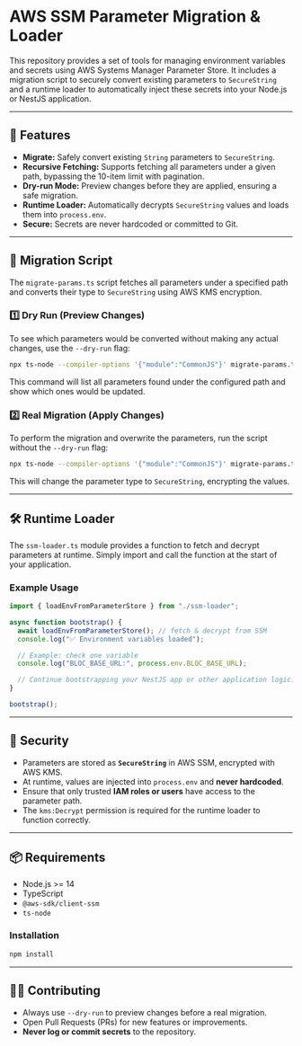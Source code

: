 # AWS SSM Parameter Migration & Loader

This repository provides a set of tools for managing environment variables and secrets using AWS Systems Manager Parameter Store. It includes a migration script to securely convert existing parameters to `SecureString` and a runtime loader to automatically inject these secrets into your Node.js or NestJS application.

-----

## 📌 Features

  * **Migrate:** Safely convert existing `String` parameters to `SecureString`.
  * **Recursive Fetching:** Supports fetching all parameters under a given path, bypassing the 10-item limit with pagination.
  * **Dry-run Mode:** Preview changes before they are applied, ensuring a safe migration.
  * **Runtime Loader:** Automatically decrypts `SecureString` values and loads them into `process.env`.
  * **Secure:** Secrets are never hardcoded or committed to Git.

-----

## 🚀 Migration Script

The `migrate-params.ts` script fetches all parameters under a specified path and converts their type to `SecureString` using AWS KMS encryption.

### 1️⃣ Dry Run (Preview Changes)

To see which parameters would be converted without making any actual changes, use the `--dry-run` flag:

```bash
npx ts-node --compiler-options '{"module":"CommonJS"}' migrate-params.ts --dry-run
```

This command will list all parameters found under the configured path and show which ones would be updated.

### 2️⃣ Real Migration (Apply Changes)

To perform the migration and overwrite the parameters, run the script without the `--dry-run` flag:

```bash
npx ts-node --compiler-options '{"module":"CommonJS"}' migrate-params.ts
```

This will change the parameter type to `SecureString`, encrypting the values.

-----

## 🛠 Runtime Loader

The `ssm-loader.ts` module provides a function to fetch and decrypt parameters at runtime. Simply import and call the function at the start of your application.

### Example Usage

```typescript
import { loadEnvFromParameterStore } from "./ssm-loader";

async function bootstrap() {
  await loadEnvFromParameterStore(); // fetch & decrypt from SSM
  console.log("✅ Environment variables loaded");

  // Example: check one variable
  console.log("BLOC_BASE_URL:", process.env.BLOC_BASE_URL);

  // Continue bootstrapping your NestJS app or other application logic...
}

bootstrap();
```

-----

## 🔐 Security

  * Parameters are stored as **`SecureString`** in AWS SSM, encrypted with AWS KMS.
  * At runtime, values are injected into `process.env` and **never hardcoded**.
  * Ensure that only trusted **IAM roles or users** have access to the parameter path.
  * The `kms:Decrypt` permission is required for the runtime loader to function correctly.

-----

## 📦 Requirements

  * Node.js \>= 14
  * TypeScript
  * `@aws-sdk/client-ssm`
  * `ts-node`

### Installation

```bash
npm install
```

-----

## 👨‍💻 Contributing

  * Always use `--dry-run` to preview changes before a real migration.
  * Open Pull Requests (PRs) for new features or improvements.
  * **Never log or commit secrets** to the repository.
